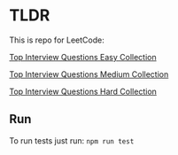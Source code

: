# TLDR

This is repo for LeetCode:

[Top Interview Questions Easy Collection](https://leetcode.com/explore/interview/card/top-interview-questions-easy/)

[Top Interview Questions Medium Collection](https://leetcode.com/explore/interview/card/top-interview-questions-medium/)

[Top Interview Questions Hard Collection](https://leetcode.com/explore/interview/card/top-interview-questions-hard/)

## Run

To run tests just run: `npm run test`
